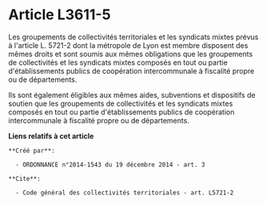 # Article L3611-5

Les groupements de collectivités territoriales et les syndicats mixtes prévus à l'article L. 5721-2 dont la métropole de Lyon
est membre disposent des mêmes droits et sont soumis aux mêmes obligations que les groupements de collectivités et les
syndicats mixtes composés en tout ou partie d'établissements publics de coopération intercommunale à fiscalité propre ou de
départements. 

Ils sont également éligibles aux mêmes aides, subventions et dispositifs de soutien que les groupements de collectivités et
les syndicats mixtes composés en tout ou partie d'établissements publics de coopération intercommunale à fiscalité propre ou
de départements.

**Liens relatifs à cet article**

	**Créé par**:

	  - ORDONNANCE n°2014-1543 du 19 décembre 2014 - art. 3

	**Cite**:

	  - Code général des collectivités territoriales - art. L5721-2
